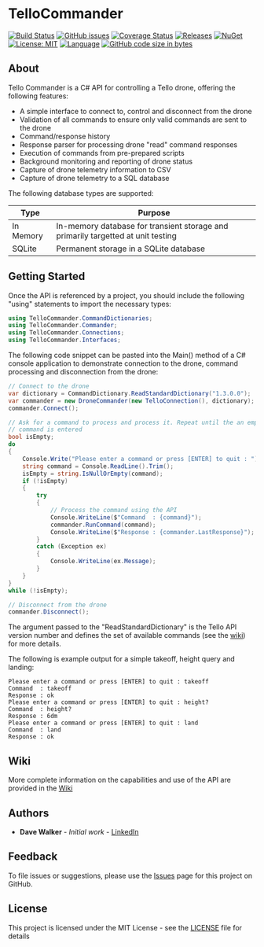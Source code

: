 # TelloCommander

[![Build Status](https://github.com/davewalker5/TelloCommander/workflows/.NET%20Core%20CI%20Build/badge.svg)](https://github.com/davewalker5/TelloCommander/actions)
[![GitHub issues](https://img.shields.io/github/issues/davewalker5/TelloCommander)](https://github.com/davewalker5/TelloCommander/issues)
[![Coverage Status](https://coveralls.io/repos/github/davewalker5/TelloCommander/badge.svg?branch=master)](https://coveralls.io/github/davewalker5/TelloCommander?branch=master)
[![Releases](https://img.shields.io/github/v/release/davewalker5/TelloCommander.svg?include_prereleases)](https://github.com/davewalker5/TelloCommander/releases)
[![NuGet](https://img.shields.io/nuget/v/TelloCommander)](https://www.nuget.org/packages?q=tellocommander)
[![License: MIT](https://img.shields.io/badge/License-MIT-blue.svg)](https://github.com/davewalker5/TelloCommander/blob/master/LICENSE)
[![Language](https://img.shields.io/badge/language-c%23-blue.svg)](https://github.com/davewalker5/TelloCommander/)
[![GitHub code size in bytes](https://img.shields.io/github/languages/code-size/davewalker5/TelloCommander)](https://github.com/davewalker5/TelloCommander/)

## About

Tello Commander is a C# API for controlling a Tello drone, offering the following features:

- A simple interface to connect to, control and disconnect from the drone
- Validation of all commands to ensure only valid commands are sent to the drone
- Command/response history
- Response parser for processing drone "read" command responses
- Execution of commands from pre-prepared scripts
- Background monitoring and reporting of drone status
- Capture of drone telemetry information to CSV
- Capture of drone telemetry to a SQL database

The following database types are supported:

| Type      | Purpose                                                                          |
| --------- | -------------------------------------------------------------------------------- |
| In Memory | In-memory database for transient storage and primarily targetted at unit testing |
| SQLite    | Permanent storage in a SQLite database                                           |

## Getting Started

Once the API is referenced by a project, you should include the following "using" statements to import the necessary types:

```csharp
using TelloCommander.CommandDictionaries;
using TelloCommander.Commander;
using TelloCommander.Connections;
using TelloCommander.Interfaces;
```

The following code snippet can be pasted into the Main() method of a C# console application to demonstrate connection to the drone, command processing and disconnection from the drone:

```csharp
// Connect to the drone
var dictionary = CommandDictionary.ReadStandardDictionary("1.3.0.0");
var commander = new DroneCommander(new TelloConnection(), dictionary);
commander.Connect();

// Ask for a command to process and process it. Repeat until the an empty
// command is entered
bool isEmpty;
do
{
    Console.Write("Please enter a command or press [ENTER] to quit : ");
    string command = Console.ReadLine().Trim();
    isEmpty = string.IsNullOrEmpty(command);
    if (!isEmpty)
    {
        try
        {
            // Process the command using the API
            Console.WriteLine($"Command  : {command}");
            commander.RunCommand(command);
            Console.WriteLine($"Response : {commander.LastResponse}");
        }
        catch (Exception ex)
        {
            Console.WriteLine(ex.Message);
        }
    }
}
while (!isEmpty);

// Disconnect from the drone
commander.Disconnect();
```

The argument passed to the "ReadStandardDictionary" is the Tello API version number and defines the set of available commands (see the [wiki](https://github.com/davewalker5/TelloCommander/wiki/Home)) for more details.

The following is example output for a simple takeoff, height query and landing:

```
Please enter a command or press [ENTER] to quit : takeoff
Command  : takeoff
Response : ok
Please enter a command or press [ENTER] to quit : height?
Command  : height?
Response : 6dm
Please enter a command or press [ENTER] to quit : land
Command  : land
Response : ok
```

## Wiki

More complete information on the capabilities and use of the API are provided in the [Wiki](https://github.com/davewalker5/TelloCommander/wiki)

## Authors

- **Dave Walker** - _Initial work_ - [LinkedIn](https://www.linkedin.com/in/davewalker5/)

## Feedback

To file issues or suggestions, please use the [Issues](https://github.com/davewalker5/TelloCommander/issues) page for this project on GitHub.

## License

This project is licensed under the MIT License - see the [LICENSE](LICENSE) file for details
